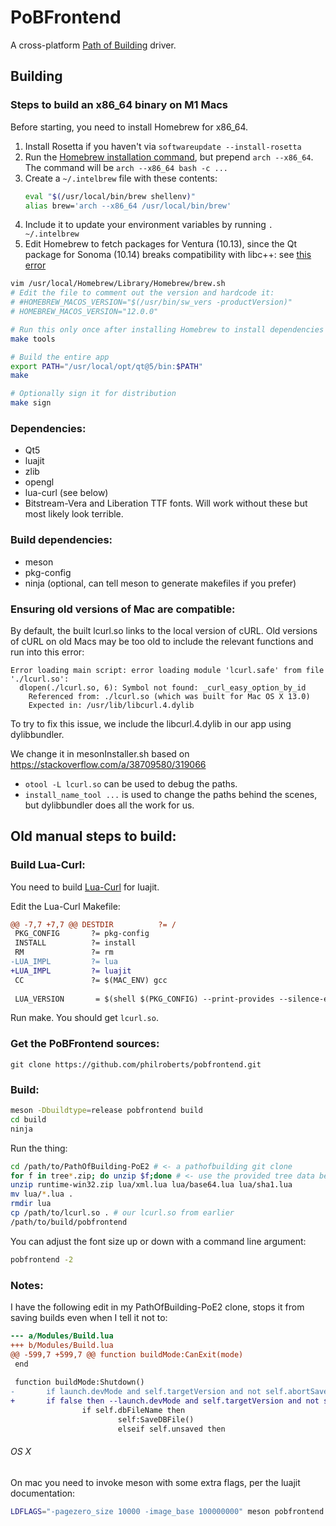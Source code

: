 PoBFrontend
===========

A cross-platform [Path of Building](https://github.com/Openarl/PathOfBuilding) driver.

Building
--------

### Steps to build an x86_64 binary on M1 Macs

Before starting, you need to install Homebrew for x86_64.

1. Install Rosetta if you haven't via `softwareupdate --install-rosetta`
2. Run the [Homebrew installation command](https://docs.brew.sh/Installation),
   but prepend `arch --x86_64`. The command will be `arch --x86_64 bash -c ...`
3. Create a `~/.intelbrew` file with these contents:
   ```sh
   eval "$(/usr/local/bin/brew shellenv)"
   alias brew='arch --x86_64 /usr/local/bin/brew'
   ```
4. Include it to update your environment variables by running `. ~/.intelbrew`
5. Edit Homebrew to fetch packages for Ventura (10.13), since the Qt package
   for Sonoma (10.14) breaks compatibility with libc++: see [this error](https://www.pathofexile.com/forum/view-thread/3009944/page/34#:~:text=__ZTVNSt3__13pmr25monotonic_buffer_resourceE)

```sh
vim /usr/local/Homebrew/Library/Homebrew/brew.sh
# Edit the file to comment out the version and hardcode it:
# #HOMEBREW_MACOS_VERSION="$(/usr/bin/sw_vers -productVersion)"
# HOMEBREW_MACOS_VERSION="12.0.0"

# Run this only once after installing Homebrew to install dependencies
make tools

# Build the entire app
export PATH="/usr/local/opt/qt@5/bin:$PATH"
make

# Optionally sign it for distribution
make sign
```

### Dependencies:

- Qt5
- luajit
- zlib
- opengl
- lua-curl (see below)
- Bitstream-Vera and Liberation TTF fonts. Will work without these but most likely look terrible.

### Build dependencies:

- meson
- pkg-config
- ninja (optional, can tell meson to generate makefiles if you prefer)

### Ensuring old versions of Mac are compatible:

By default, the built lcurl.so links to the local version of cURL. Old
versions of cURL on old Macs may be too old to include the relevant functions and run into this error:

```
Error loading main script: error loading module 'lcurl.safe' from file './lcurl.so':
  dlopen(./lcurl.so, 6): Symbol not found: _curl_easy_option_by_id
    Referenced from: ./lcurl.so (which was built for Mac OS X 13.0)
    Expected in: /usr/lib/libcurl.4.dylib
```

To try to fix this issue, we include the libcurl.4.dylib in our app
using dylibbundler.

We change it in mesonInstaller.sh based on https://stackoverflow.com/a/38709580/319066

- `otool -L lcurl.so` can be used to debug the paths.
- `install_name_tool ...` is used to change the paths behind the scenes, but
  dylibbundler does all the work for us.

## Old manual steps to build:

### Build Lua-Curl:

You need to build [Lua-Curl](https://github.com/Lua-cURL/Lua-cURLv3) for luajit.

Edit the Lua-Curl Makefile:

```diff
@@ -7,7 +7,7 @@ DESTDIR          ?= /
 PKG_CONFIG       ?= pkg-config
 INSTALL          ?= install
 RM               ?= rm
-LUA_IMPL         ?= lua
+LUA_IMPL         ?= luajit
 CC               ?= $(MAC_ENV) gcc
 
 LUA_VERSION       = $(shell $(PKG_CONFIG) --print-provides --silence-errors $(LUA_IMPL))
```
 
Run make. You should get `lcurl.so`.

### Get the PoBFrontend sources:

`git clone https://github.com/philroberts/pobfrontend.git`

### Build:

```bash
meson -Dbuildtype=release pobfrontend build
cd build
ninja
```

Run the thing:

```bash
cd /path/to/PathOfBuilding-PoE2 # <- a pathofbuilding git clone
for f in tree*.zip; do unzip $f;done # <- use the provided tree data because reasons
unzip runtime-win32.zip lua/xml.lua lua/base64.lua lua/sha1.lua
mv lua/*.lua .
rmdir lua
cp /path/to/lcurl.so . # our lcurl.so from earlier
/path/to/build/pobfrontend
```

You can adjust the font size up or down with a command line argument:

```bash
pobfrontend -2
```

### Notes:

I have the following edit in my PathOfBuilding-PoE2 clone, stops it from saving builds even when I tell it not to:

```diff
--- a/Modules/Build.lua
+++ b/Modules/Build.lua
@@ -599,7 +599,7 @@ function buildMode:CanExit(mode)
 end
 
 function buildMode:Shutdown()
-       if launch.devMode and self.targetVersion and not self.abortSave then
+       if false then --launch.devMode and self.targetVersion and not self.abortSave then
                if self.dbFileName then
                        self:SaveDBFile()
                        elseif self.unsaved then
```

###### OS X

On mac you need to invoke meson with some extra flags, per the luajit documentation:

```bash
LDFLAGS="-pagezero_size 10000 -image_base 100000000" meson pobfrontend build
```


